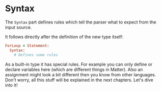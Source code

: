 # Syntax

The `Syntax` part defines rules which tell the parser what to expect from the input source.

It follows directly after the definition of the new type itself:

```ruby
ForLoop < Statement:
  Syntax:
    # Defines some rules
```

As a built-in type it has special rules. For example you can only define or declare variables here \(which are different things in Matter\). Also an assignment might look a bit different then you know from other languages. Don't worry, all this stuff will be explained in the next chapters. Let's dive into it!

